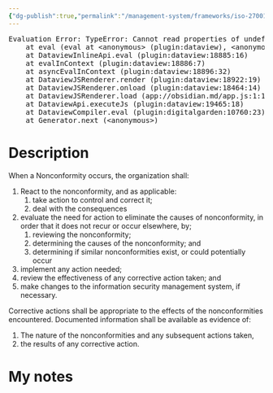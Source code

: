 ```yaml
---
{"dg-publish":true,"permalink":"/management-system/frameworks/iso-27001-2022/iso-27001-2022-10-2/","tags":["requirement"],"noteIcon":"1"}
---
```



<pre class="dataview dataview-error">Evaluation Error: TypeError: Cannot read properties of undefined (reading 'file')
    at eval (eval at &lt;anonymous&gt; (plugin:dataview), &lt;anonymous&gt;:3:24)
    at DataviewInlineApi.eval (plugin:dataview:18885:16)
    at evalInContext (plugin:dataview:18886:7)
    at asyncEvalInContext (plugin:dataview:18896:32)
    at DataviewJSRenderer.render (plugin:dataview:18922:19)
    at DataviewJSRenderer.onload (plugin:dataview:18464:14)
    at DataviewJSRenderer.load (app://obsidian.md/app.js:1:1214378)
    at DataviewApi.executeJs (plugin:dataview:19465:18)
    at DataviewCompiler.eval (plugin:digitalgarden:10760:23)
    at Generator.next (&lt;anonymous&gt;)</pre>

# Description

When a Nonconformity occurs, the organization shall:
1. React to the nonconformity, and as applicable:
    1. take action to control and correct it;
    2. deal with the consequences
2. evaluate the need for action to eliminate the causes of nonconformity, in order that it does not recur or occur elsewhere, by;
    1. reviewing the nonconformity;
    2. determining the causes of the nonconformity; and
    3. determining if similar nonconformities exist, or could potentially occur
3. implement any action needed;
4. review the effectiveness of any corrective action taken; and
5. make changes to the information security management system, if necessary. 

Corrective actions shall be appropriate to the effects of the nonconformities encountered.
Documented information shall be available as evidence of:
1. The nature of the nonconformities and any subsequent actions taken,
2. the results of any corrective action.

# My notes
